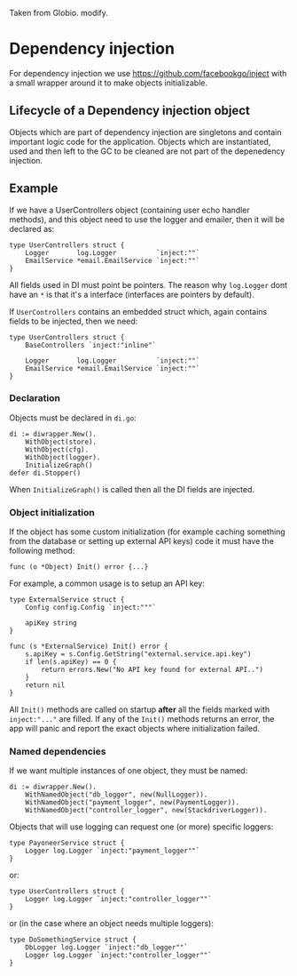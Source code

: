 Taken from Globio. modify.

# Dependency injection

For dependency injection we use <https://github.com/facebookgo/inject> with a small wrapper around it to make objects initializable.

## Lifecycle of a Dependency injection object

Objects which are part of dependency injection are singletons and contain important logic code for the application.
Objects which are instantiated, used and then left to the GC to be cleaned are not part of the depenedency injection.

## Example

If we have a UserControllers object (containing user echo handler methods), and this object need to use the logger and emailer, then it will be declared as:

    type UserControllers struct {
        Logger       log.Logger          `inject:""`
        EmailService *email.EmailService `inject:""`
    }
    
All fields used in DI must point be pointers. The reason why `log.Logger` dont have an `*` is that it's a interface (interfaces are pointers by default).

If `UserControllers` contains an embedded struct which, again contains fields to be injected, then we need:

    type UserControllers struct {
        BaseControllers `inject:"inline"`
        
        Logger       log.Logger          `inject:""`
        EmailService *email.EmailService `inject:""`
    }

### Declaration

Objects must be declared in `di.go`:

	di := diwrapper.New().
		WithObject(store).
		WithObject(cfg).
		WithObject(logger).
		InitializeGraph()
    defer di.Stopper()

When `InitializeGraph()` is called then all the DI fields are injected.

### Object initialization

If the object has some custom initialization (for example caching something from the database or setting up external API keys) code it must have the following method:

    func (o *Object) Init() error {...}
    
For example, a common usage is to setup an API key:

    type ExternalService struct {
        Config config.Config `inject:"""`
        
        apiKey string
    }
    
    func (s *ExternalService) Init() error {
        s.apiKey = s.Config.GetString("external.service.api.key")
        if len(s.apiKey) == 0 {
            return errors.New("No API key found for external API..")
        }
        return nil
    }

All `Init()` methods are called on startup **after** all the fields marked with `inject:"..."` are filled. 
If any of the `Init()` methods returns an error, the app will panic and report the exact objects where initialization failed.

### Named dependencies

If we want multiple instances of one object, they must be named:

	di := diwrapper.New().
		WithNamedObject("db_logger", new(NullLogger)).
		WithNamedObject("payment_logger", new(PaymentLogger)).
		WithNamedObject("controller_logger", new(StackdriverLogger)).

Objects that will use logging can request one (or more) specific loggers:

    type PayoneerService struct {
        Logger log.Logger `inject:"payment_logger""`
    }

or:

    type UserControllers struct {
        Logger log.Logger `inject:"controller_logger""`
    }

or (in the case where an object needs multiple loggers):

    type DoSomethingService struct {
        DbLogger log.Logger `inject:"db_logger""`
        Logger log.Logger `inject:"controller_logger""`
    }
